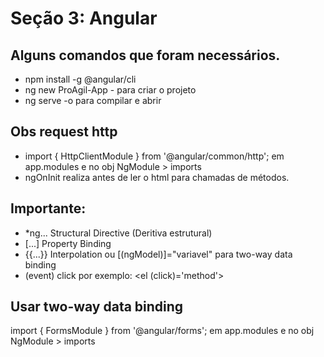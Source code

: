 # Seção 3: Angular

## Alguns comandos que foram necessários.
* npm install -g @angular/cli
* ng new ProAgil-App - para criar o projeto
* ng serve -o para compilar e abrir

## Obs request http
* import { HttpClientModule } from '@angular/common/http'; em app.modules e no obj NgModule > imports
* ngOnInit realiza antes de ler o html para chamadas de métodos.

## Importante:
* *ng... Structural Directive (Deritiva estrutural)
* [...] Property Binding
* {{...}} Interpolation ou [(ngModel)]="variavel" para two-way data binding
* (event) click por exemplo: <el (click)='method'>

## Usar two-way data binding
import { FormsModule } from '@angular/forms'; em app.modules e no obj NgModule > imports